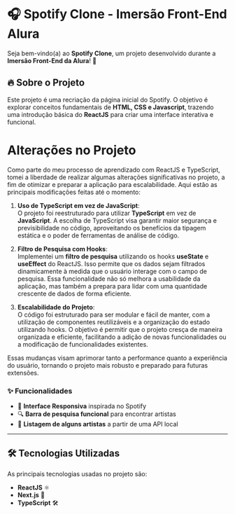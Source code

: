 # 🎧 Spotify Clone - Imersão Front-End Alura

Seja bem-vindo(a) ao **Spotify Clone**, um projeto desenvolvido durante a **Imersão Front-End da Alura**! 🚀

## 🔥 Sobre o Projeto

Este projeto é uma recriação da página inicial do Spotify. O objetivo é explorar conceitos fundamentais de **HTML, CSS e Javascript**, trazendo uma introdução básica do **ReactJS** para criar uma interface interativa e funcional.

# Alterações no Projeto

Como parte do meu processo de aprendizado com ReactJS e TypeScript, tomei a liberdade de realizar algumas alterações significativas no projeto, a fim de otimizar e preparar a aplicação para escalabilidade. Aqui estão as principais modificações feitas até o momento:

1. **Uso de TypeScript em vez de JavaScript**:  
   O projeto foi reestruturado para utilizar **TypeScript** em vez de **JavaScript**. A escolha de TypeScript visa garantir maior segurança e previsibilidade no código, aproveitando os benefícios da tipagem estática e o poder de ferramentas de análise de código.

2. **Filtro de Pesquisa com Hooks**:  
   Implementei um **filtro de pesquisa** utilizando os hooks **useState** e **useEffect** do ReactJS. Isso permite que os dados sejam filtrados dinamicamente à medida que o usuário interage com o campo de pesquisa. Essa funcionalidade não só melhora a usabilidade da aplicação, mas também a prepara para lidar com uma quantidade crescente de dados de forma eficiente.

3. **Escalabilidade do Projeto**:  
   O código foi estruturado para ser modular e fácil de manter, com a utilização de componentes reutilizáveis e a organização do estado utilizando hooks. O objetivo é permitir que o projeto cresça de maneira organizada e eficiente, facilitando a adição de novas funcionalidades ou a modificação de funcionalidades existentes.

Essas mudanças visam aprimorar tanto a performance quanto a experiência do usuário, tornando o projeto mais robusto e preparado para futuras extensões.


### ✨ Funcionalidades
- 🎨 **Interface Responsiva** inspirada no Spotify
- 🔍 **Barra de pesquisa funcional** para encontrar artistas
- 🎵 **Listagem de alguns artistas** a partir de uma API local

---

## 🛠️ Tecnologias Utilizadas

As principais tecnologias usadas no projeto são:

- **ReactJS** ⚛️
- **Next.js** 🚀
- **TypeScript** 🛠️